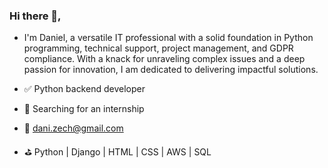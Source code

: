 ### Hi there 👋, 

- I'm Daniel, a versatile IT professional with a solid foundation in Python programming, technical support, project management, and GDPR compliance. With a knack for unraveling complex issues and a deep passion for innovation, I am dedicated to delivering impactful solutions.

- ✅ Python backend developer
- 💚 Searching for an internship  
- 🔫 dani.zech@gmail.com 
- ⛳ Python | Django | HTML | CSS | AWS | SQL 

